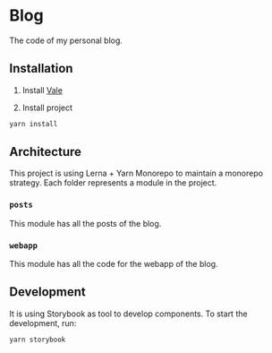 # Blog

The code of my personal blog.

## Installation

1. Install [Vale](https://docs.errata.ai/vale/install)

2. Install project
```bash
yarn install
```

## Architecture

This project is using Lerna + Yarn Monorepo to maintain a monorepo strategy.
Each folder represents a module in the project. 

### `posts`
This module has all the posts of the blog.

### `webapp`
This module has all the code for the webapp of the blog.


## Development
It is using Storybook as tool to develop components. To start the development, run:

```bash
yarn storybook
```